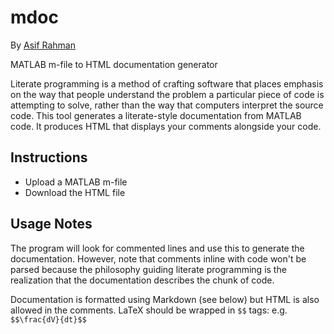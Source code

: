mdoc
========
By [Asif Rahman](http://neuralengr.com/members/asif-rahman)

MATLAB m-file to HTML documentation generator

Literate programming is a method of crafting software that places emphasis on the way that people understand the problem a particular piece of code is attempting to solve, rather than the way that computers interpret the source code. This tool generates a literate-style documentation from MATLAB code. It produces HTML that displays your comments alongside your code.

## Instructions

- Upload a MATLAB m-file
- Download the HTML file

## Usage Notes

The program will look for commented lines and use this to generate the documentation. However, note that comments inline with code won't be parsed because the philosophy guiding literate programming is the realization that the documentation describes the chunk of code.

Documentation is formatted using Markdown (see below) but HTML is also allowed in the comments. LaTeX should be wrapped in `$$` tags: e.g. `$$\frac{dV}{dt}$$`